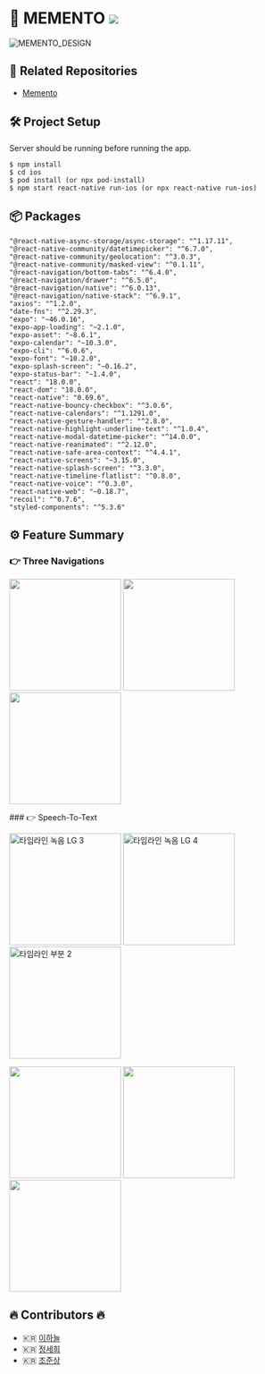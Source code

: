 # 🧠 MEMENTO <img src="https://img.shields.io/badge/React%20Native-0.69.6-blue" />

![MEMENTO_DESIGN](https://user-images.githubusercontent.com/90544907/207660887-19171e0d-c754-4fa0-9e8c-63aa8960cd90.png)

## 🔗 Related Repositories

- [Memento](https://github.com/Memento-men4)


## 🛠 Project Setup

Server should be running before running the app.

```
$ npm install
$ cd ios
$ pod install (or npx pod-install)
$ npm start react-native run-ios (or npx react-native run-ios)
```

## 📦 Packages

    "@react-native-async-storage/async-storage": "^1.17.11",
    "@react-native-community/datetimepicker": "^6.7.0",
    "@react-native-community/geolocation": "^3.0.3",
    "@react-native-community/masked-view": "^0.1.11",
    "@react-navigation/bottom-tabs": "^6.4.0",
    "@react-navigation/drawer": "^6.5.0",
    "@react-navigation/native": "^6.0.13",
    "@react-navigation/native-stack": "^6.9.1",
    "axios": "^1.2.0",
    "date-fns": "^2.29.3",
    "expo": "~46.0.16",
    "expo-app-loading": "~2.1.0",
    "expo-asset": "~8.6.1",
    "expo-calendar": "~10.3.0",
    "expo-cli": "^6.0.6",
    "expo-font": "~10.2.0",
    "expo-splash-screen": "~0.16.2",
    "expo-status-bar": "~1.4.0",
    "react": "18.0.0",
    "react-dom": "18.0.0",
    "react-native": "0.69.6",
    "react-native-bouncy-checkbox": "^3.0.6",
    "react-native-calendars": "^1.1291.0",
    "react-native-gesture-handler": "^2.8.0",
    "react-native-highlight-underline-text": "^1.0.4",
    "react-native-modal-datetime-picker": "^14.0.0",
    "react-native-reanimated": "^2.12.0",
    "react-native-safe-area-context": "^4.4.1",
    "react-native-screens": "~3.15.0",
    "react-native-splash-screen": "^3.3.0",
    "react-native-timeline-flatlist": "^0.8.0",
    "react-native-voice": "^0.3.0",
    "react-native-web": "~0.18.7",
    "recoil": "^0.7.6",
    "styled-components": "^5.3.6"

## ⚙️ Feature Summary

### 👉 Three Navigations
<p>
    <img src="https://user-images.githubusercontent.com/90544907/207840993-5911fb48-0f8b-4147-afa2-c4416ef3f049.gif" width= "200">
    <img src="https://user-images.githubusercontent.com/90544907/207841018-81337118-816d-49b0-8580-7027ad528fe9.gif" width= "200">
    <img src="https://user-images.githubusercontent.com/90544907/207841030-acce60c0-7932-4244-b742-78bd95d3750e.gif" width= "200">
</p>
### 👉 Speech-To-Text
<p>
    <img width="200" alt="타임라인 녹음 LG 3" src="https://user-images.githubusercontent.com/90544907/207854435-b3a5b0a9-b978-47fb-934f-eff2b3851fa4.png">
    <img width="200" alt="타임라인 녹음 LG 4" src="https://user-images.githubusercontent.com/90544907/207854443-54b89e58-e9a0-4315-bcfc-b9d8e6f3a48e.png">
    <img width="200" alt="타임라인 부분 2" src="https://user-images.githubusercontent.com/90544907/207854513-9d0e0c86-bae5-475a-aef4-39dc493876ec.png">
</p>
<p>
    <img src="https://user-images.githubusercontent.com/90544907/207840993-5911fb48-0f8b-4147-afa2-c4416ef3f049.gif" width= "200">
    <img src="https://user-images.githubusercontent.com/90544907/207841018-81337118-816d-49b0-8580-7027ad528fe9.gif" width= "200">
    <img src="https://user-images.githubusercontent.com/90544907/207841030-acce60c0-7932-4244-b742-78bd95d3750e.gif" width= "200">
</p>

## 🔥 Contributors 🔥

- 🇰🇷 [이하늘](https://github.com/hanueleee)
- 🇰🇷 [정세희](https://github.com/sehee-jeong)
- 🇰🇷 [조준상](https://github.com/wnstkd0622)

